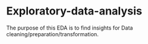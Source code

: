 # Exploratory-data-analysis
The purpose of this EDA is to find insights for Data cleaning/preparation/transformation.
